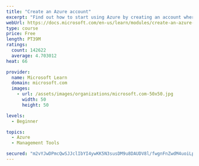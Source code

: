 ```yaml
---
title: "Create an Azure account"
excerpt: "Find out how to start using Azure by creating an account where you’ll see services and personal settings for identity, billing, and preferences."
webUrl: https://docs.microsoft.com/en-us/learn/modules/create-an-azure-account/
type: course
price: Free
length: PT39M
ratings:
  count: 142622
  average: 4.703012
heat: 66

provider:
  name: Microsoft Learn
  domain: microsoft.com
  images:
    - url: /assets/images/organizations/microsoft.com-50x50.jpg
      width: 50
      height: 50

levels:
  - Beginner

topics:
  - Azure
  - Management Tools

secured: "m2vYJwDPmcQwSJJclIbYI4ywKK5N3susDM9u8DAUDV8l/fwgnFnZwdM4uoiLpJkQS0Judtl4kjTVt1BISDRrOPZfgE1s+/TZ7ijUVSa3HayLV2SgirR0ldS1OJmbvOo46igMwnajKgql4A7m5tCsDDmMtrwab+HtNsNtIoIVl+gNCdtk5JwHhzFIBH/NJKQK+y9mUZPHwYNKlDKDrgI3mj1TL+YpNnfq+ypfOvET8p+bGBsEoXPfUUIWKLzybJMN2Thaq9aq/Ie97MRQl7QOCMcECsTFXeaSNtxvdtZKAShS947ZtYf7KHQFCrUfW5r9BXRdIGFRUSabJAaQXunR4qa9ed5PYLqRheevTthzZdU5ewFkh8SZMgoS72sbh504kVUIlXxTC+W7f61N12M7C0/sbZyQ4FI1phyH4pLluaVH/BCTxABcGyCN4dfQ+7JY;BGhLPmwYvtrrWcQ0xY8KuQ=="
---
```


